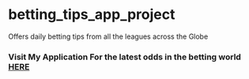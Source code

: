 # betting_tips_app_project
Offers daily betting tips from all the leagues across the Globe

<h3> Visit My Application For the latest odds in the betting world <a href="https://wahumuza.github.io/betting_tips_app_project/" target="blank">HERE</A> </h3>